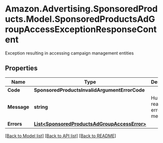 # Amazon.Advertising.SponsoredProducts.Model.SponsoredProductsAdGroupAccessExceptionResponseContent
Exception resulting in accessing campaign management entities

## Properties

Name | Type | Description | Notes
------------ | ------------- | ------------- | -------------
**Code** | **SponsoredProductsInvalidArgumentErrorCode** |  | 
**Message** | **string** | Human readable error message | 
**Errors** | [**List&lt;SponsoredProductsAdGroupAccessError&gt;**](SponsoredProductsAdGroupAccessError.md) |  | [optional] 

[[Back to Model list]](../README.md#documentation-for-models) [[Back to API list]](../README.md#documentation-for-api-endpoints) [[Back to README]](../README.md)


